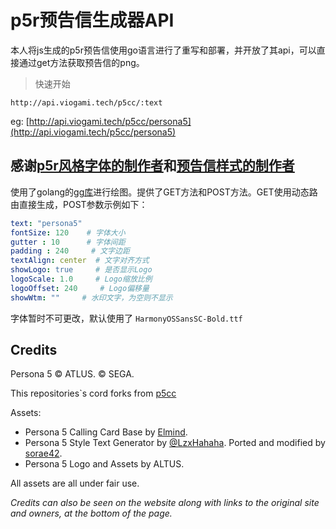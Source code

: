 # p5r预告信生成器API

本人将js生成的p5r预告信使用go语言进行了重写和部署，并开放了其api，可以直接通过get方法获取预告信的png。

> 快速开始

`http://api.viogami.tech/p5cc/:text`

eg:
[http://api.viogami.tech/p5cc/persona5](http://api.viogami.tech/p5cc/persona5)

## 感谢[p5r风格字体的制作者](https://github.com/LzxHahaha)和[预告信样式的制作者](https://github.com/skyventuree)

使用了golang的[gg库](github.com/fogleman/gg)进行绘图。提供了GET方法和POST方法。GET使用动态路由直接生成，POST参数示例如下：

```yaml
text: "persona5"
fontSize: 120    # 字体大小
gutter : 10      # 字体间距
padding : 240     # 文字边距
textAlign: center  # 文字对齐方式
showLogo: true     # 是否显示Logo
logoScale: 1.0     # Logo缩放比例
logoOffset: 240     # Logo偏移量
showWtm: ""     # 水印文字，为空则不显示
```

字体暂时不可更改，默认使用了 `HarmonyOSSansSC-Bold.ttf`

## Credits

Persona 5 © ATLUS. © SEGA.

This repositories`s cord forks from [p5cc](https://github.com/skyventuree/p5cc)

Assets:

* Persona 5 Calling Card Base by [Elmind](https://www.deviantart.com/elmind).
* Persona 5 Style Text Generator by [@LzxHahaha](https://github.com/LzxHahaha). Ported and modified by [sorae42](https://github.com/sorae42).
* Persona 5 Logo and Assets by ALTUS.

All assets are all under fair use.

*Credits can also be seen on the website along with links to the original site and owners, at the bottom of the page.*
